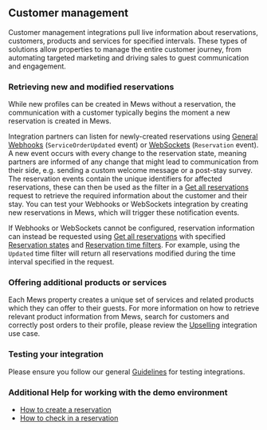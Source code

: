 ## Customer management

Customer management integrations pull live information about reservations, customers, products and services for specified intervals. These types of solutions allow properties to manage the entire customer journey, from automating targeted marketing and driving sales to guest communication and engagement.

### Retrieving new and modified reservations

While new profiles can be created in Mews without a reservation, the communication with a customer typically begins the moment a new reservation is created in Mews.

Integration partners can listen for newly-created reservations using [General Webhooks](../webhooks/wh-general.md) \(`ServiceOrderUpdated` event\) or [WebSockets](../websockets/README.md) \(`Reservation` event\).
A new event occurs with every change to the reservation state, meaning partners are informed of any change that might lead to communication from their side, e.g. sending a custom welcome message or a post-stay survey.
The reservation events contain the unique identifiers for affected reservations, these can then be used as the filter in a [Get all reservations](../operations/reservations.md#get-all-reservations) request to retrieve the required information about the customer and their stay.
You can test your Webhooks or WebSockets integration by creating new reservations in Mews, which will trigger these notification events.

If Webhooks or WebSockets cannot be configured, reservation information can instead be requested using [Get all reservations](../operations/reservations.md#get-all-reservations) with specified [Reservation states](../operations/reservations.md#reservation-state) and [Reservation time filters](../operations/reservations.md#reservation-time-filter).
For example, using the `Updated` time filter will return all reservations modified during the time interval specified in the request.

### Offering additional products or services

Each Mews property creates a unique set of services and related products which they can offer to their guests. For more information on how to retrieve relevant product information from Mews, search for customers and correctly post orders to their profile, please review the [Upselling](upselling.md) integration use case.

### Testing your integration

Please ensure you follow our general [Guidelines](../guidelines/README.md) for testing integrations.

### Additional Help for working with the demo environment

- [How to create a reservation](https://help.mews.com/s/article/create-a-reservation?language=en_US)
- [How to check in a reservation](https://help.mews.com/s/article/check-in-a-reservation?language=en_US)
